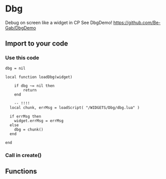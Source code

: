 # Dbg
 Debug on screen like a widget in CP
See DbgDemo!
https://github.com/Be-Gab/DbgDemo

## Import to your code
### Use this code
```
dbg = nil

local function loadDbg(widget)

	if dbg ~= nil then
		return
	end 
	
	-- !!!!
  local chunk, errMsg = loadScript( "/WIDGETS/Dbg/dbg.lua" )
  
  if errMsg then
    widget.errMsg = errMsg
  else
    dbg = chunk()
  end
  
end
```

### Call in create() 

## Functions
